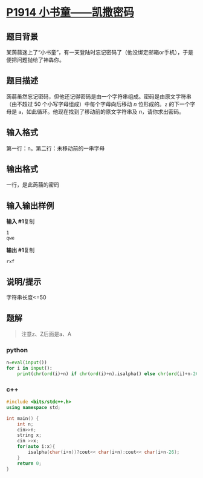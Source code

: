 # [P1914 小书童——凯撒密码](https://www.luogu.com.cn/problem/P1914)

## 题目背景

某蒟蒻迷上了“小书童”，有一天登陆时忘记密码了（他没绑定邮箱or手机），于是便把问题抛给了神犇你。

## 题目描述

蒟蒻虽然忘记密码，但他还记得密码是由一个字符串组成。密码是由原文字符串（由不超过 50 个小写字母组成）中每个字母向后移动 *n* 位形成的。`z` 的下一个字母是 `a`，如此循环。他现在找到了移动前的原文字符串及 *n*，请你求出密码。

## 输入格式

第一行：n。第二行：未移动前的一串字母

## 输出格式

一行，是此蒟蒻的密码

## 输入输出样例

**输入 #1**复制

```
1
qwe
```

**输出 #1**复制

```
rxf
```

## 说明/提示

字符串长度<=50

## 题解

> 注意z、Z后面是a、A

### python

```python
n=eval(input())
for i in input():
    print(chr(ord(i)+n) if chr(ord(i)+n).isalpha() else chr(ord(i)+n-26),end='')
```

### c++

```cpp
#include <bits/stdc++.h>
using namespace std;

int main() {
    int n;
    cin>>n;
    string x;
    cin >>x;
    for(auto i:x){
        isalpha(char(i+n))?cout<< char(i+n):cout<< char(i+n-26);
    }
    return 0;
}
```


